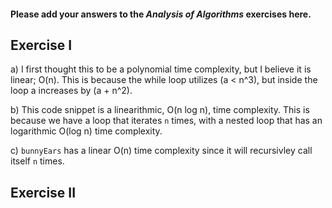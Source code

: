 #### Please add your answers to the ***Analysis of  Algorithms*** exercises here.

## Exercise I

a) I first thought this to be a polynomial time complexity, but I believe it is linear; O(n). This is because the while loop utilizes (a < n^3), but inside the loop a increases by (a + n^2).


b) This code snippet is a linearithmic, O(n log n), time complexity. This is because we have a loop that iterates `n` times, with a nested loop that has an logarithmic O(log n) time complexity.


c) `bunnyEars` has a linear O(n) time complexity since it will recursivley call itself `n` times.

## Exercise II


